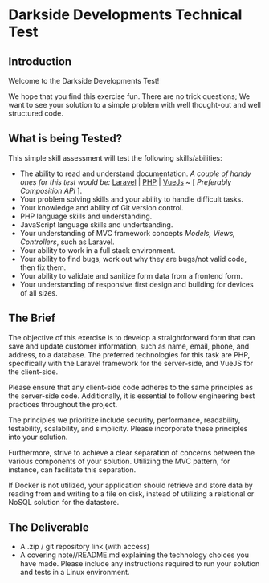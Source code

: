 # Darkside Developments Technical Test

## Introduction

Welcome to the Darkside Developments Test!

We hope that you find this exercise fun. There are no trick questions; We want to see your solution to a simple problem with well thought-out and well structured code.

## What is being Tested?

This simple skill assessment will test the following skills/abilities:

- The ability to read and understand documentation. *A couple of handy ones for this test would be:* [Laravel](https://laravel.com/docs/11.x/readme) | [PHP](https://www.php.net/manual/en/) | [VueJs](https://vuejs.org/guide/introduction.html) ~ [ *Preferably Composition API* ].
- Your problem solving skills and your ability to handle difficult tasks.
- Your knowledge and ability of Git version control.
- PHP language skills and understanding.
- JavaScript language skills and undertsanding.
- Your understanding of MVC framework concepts *Models, Views, Controllers*, such as Laravel.
- Your ability to work in a full stack environment.
- Your ability to find bugs, work out why they are bugs/not valid code, then fix them.
- Your ability to validate and sanitize form data from a frontend form.
- Your understanding of responsive first design and building for devices of all sizes.

## The Brief

The objective of this exercise is to develop a straightforward form that can save and update customer information, such as name, email, phone, and address, to a database. The preferred technologies for this task are PHP, specifically with the Laravel framework for the server-side, and VueJS for the client-side.

Please ensure that any client-side code adheres to the same principles as the server-side code. Additionally, it is essential to follow engineering best practices throughout the project.

The principles we prioritize include security, performance, readability, testability, scalability, and simplicity. Please incorporate these principles into your solution.

Furthermore, strive to achieve a clear separation of concerns between the various components of your solution. Utilizing the MVC pattern, for instance, can facilitate this separation.

If Docker is not utilized, your application should retrieve and store data by reading from and writing to a file on disk, instead of utilizing a relational or NoSQL solution for the datastore.

## The Deliverable

* A .zip / git repository link (with access)
* A covering note//README.md explaining the technology choices you have made. Please include any instructions required to run your solution and tests in a Linux environment.
